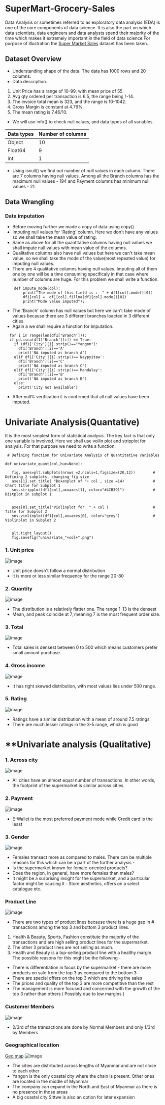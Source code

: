 # **SuperMart-Grocery-Sales**
Data Analysis or sometimes referred to as exploratory data analysis (EDA) is one of the core components of data science. It is also the part on which data scientists, data engineers and data analysts spend their majority of the time which makes it extremely important in the field of data science
For purpose of illustration the [Super Market Sales](https://drive.google.com/file/d/1sgsX_WDBnOYsLMVMNvr6_hlV5cppmlfJ/view?usp=sharing) dataset has been taken.
## Dataset Overview
- Understanding shape of the data. The data has 1000 rows and 20 columns.
- Data description. 
1. Unit Price has a range of 10-99, with mean price of 55.
2. Avg qty ordered per transaction is 6.5, the range being 1-14.
3. The invoice total mean is 323, and the range is 10-1042.
4. Gross Margin is constant at 4.76%.
5. The mean rating is 7.46/10.
- We will use info() to check null values, and data types of all variables.

| Data types| Number of columns|
|------|------|
| Object| 10|
| Float64| 9|
| Int| 1|
- Using isnull() we find out number of null values in each column. There are 7 columns having null values. Among all the Branch columns has the maximum null values - 194 and Payment columns has minimum null values - 21.
## Data Wrangling
### Data imputation
- Before moving further we made a copy of data using copy().
- Imputing null values for 'Rating' column. Here we don't have any values so we shall take the mean value of rating.
- Same as above for all the quantitative columns having null values we shall impute null values with mean value of the columns.
- Qualitative columns also have null values but here we can't take mean value, so we shall take the mode of the value(most repeated value) for imputing null values.
- There are 4 qualitative columns having null values. Imputing all of them one by one will be a time consuming specificaly in that case where number of columns are huge. For this problem we shall write a function. 
``` 
    def impute_mode(col):
        print("The mode of this field is :  " + df1[col].mode()[0])
        df1[col] =  df1[col].fillna(df1[col].mode()[0])
        print("Mode value imputed");
```

- The 'Branch' column has null values but here we can't take mode of values because there are 3 different branches loacted in 3 different cities. 
- Again a we shall require a function for imputation. 
``` 
  for i in range(len(df1['Branch'])):
  if pd.isna(df1['Branch'][i]) == True:
    if (df1['City'][i].strip()=="Yangon"):
      df1['Branch'][i]=='A'
      print('NA imputed as branch A')
    elif df1['City'][i].strip()=='Naypyitaw':
      df1['Branch'][i]=='C'
      print('NA imputed as branch C')
    elif df1['City'][i].strip()=='Mandalay':
      df1['Branch'][i]=='B'
      print('NA imputed as branch B')
    else:
      print('City not available')
 ```
 
 - After null% verification it is confirmed that all null values have been imputed.
 
 # **Univariate Analysis(Quantative)**
 It is the most simplest form of statistical analysis. The key fact is that only one variable is involved. 
 Here we shall use voilin plot and stripplot for analysis. For that purpose we need to write a function. 
  
 ``` 
  # Defining function for Univariate Analysis of Quantitative Variables

def univariate_quant(col,hue=None):

    fig, axes=plt.subplots(nrows =2,ncols=1,figsize=(20,12))        # Defining 2 subplots, changing fig size
    axes[1].set_title( "Boxenplot of "+ col , size =14)             # Chart title for Subplot 1
    sns.stripplot(df1[col],ax=axes[1], color="#4CB391")             # Distplot in subplot 1


    axes[0].set_title("Violinplot for  " + col )                    #  Title for Subplot 2
    sns.violinplot(df1[col],ax=axes[0], color="grey")               # Violinplot in Subplot 2
    
                      
    plt.tight_layout()
    fig.savefig("univariate_"+col+".png")
  ```
  
### 1. Unit price 
![image](https://user-images.githubusercontent.com/90236224/208816312-8b4eabc2-c428-4a97-b120-ea8ac860ed0a.png)
- Unit price doesn't follow a normal distribution
- it is more or less similar frequency for the range 20-80
  
### 2. Quantity
![image](https://user-images.githubusercontent.com/90236224/208816498-82072637-8cee-4208-8403-c261b3615b48.png)
- The distribution is a relatively flatter one. The range 1-13 is the densest
- Mean, and peak coincide at 7, meaning 7 is the most frequent order size.

### 3. Total
![image](https://user-images.githubusercontent.com/90236224/208816657-803642f5-f00e-435e-b95b-af01fa57c84a.png)
- Total sales is densest between 0 to 500 which means customers prefer small amount purchase.

### 4. Gross income
![image](https://user-images.githubusercontent.com/90236224/208817252-a77dfb73-7ec6-46d0-9caa-941d8f7bf9b9.png)
- It has right skewed distribution, with most values lies under 500 range.

### 5. Rating
![image](https://user-images.githubusercontent.com/90236224/208817385-57119457-0da5-475f-a418-5b3e7b3e3e17.png)
-  Ratings have a similar distribution with a mean of around 7.5 ratings
- There are much lesser ratings in the 3-5 range, which is good

# **Univariate analysis (Qualitative)

### 1. Across city
![image](https://user-images.githubusercontent.com/90236224/208817645-ee512894-3ad3-4aba-9947-5e876c5ea586.png)
- All cities have an almost equal number of transactions. In other words, the footprint of the supermarket is similar across cities.

### 2. Payment
![image](https://user-images.githubusercontent.com/90236224/208820986-85bf067d-4e13-4cf9-8923-951942f42d6d.png)
- E-Wallet is the most preferred payment mode while Credit card is the least

### 3. Gender
![image](https://user-images.githubusercontent.com/90236224/208821047-c338ba54-71db-429c-85cd-1ec80aa58ef5.png)
- Females transact more as compared to males. There can be multiple reasons for this which can be a part of the further analysis -
- Is the supermarket known for female-oriented products?
- Does the region, in general, have more females than males?
- It might be a surprising insight for the supermarket, and a particular factor might be causing it - Store aesthetics, offers on a select
  catalogue etc.
  
### Product Line
![image](https://user-images.githubusercontent.com/90236224/208821172-1173dbc8-e8d0-4e5d-a388-659a6542d47c.png)
- There are two types of product lines because there is a huge gap in # transactions among the top 3 and bottom 3 product lines.
1. Health & Beauty, Sports, Fashion constitute the majority of the transactions and are high selling product lines for the
supermarket.
2. The other 3 product lines are not selling as much.
3. Health and Beauty is a top-selling product line with a healthy margin.
The possible reasons for this might be the following -
- There is differentiation in focus by the supermarket - there are more products on sale from the top 3 as compared to the
bottom 3
- There are special offers on the top 3 which are driving the sales
- The prices and quality of the top 3 are more competitive than the rest
- The management is more focused and concerned with the growth of the top 3 rather than others ( Possibly due to low
margins )

### Customer Members
![image](https://user-images.githubusercontent.com/90236224/208821250-adf6e669-6232-4dd9-b666-2536ec69ad22.png)
- 2/3rd of the transactions are done by Normal Members and only 1/3rd by Members

### Geographical location
[Geo map](https://goo.gl/maps/EWAAQeQLAebCYPfm8)
![image](https://user-images.githubusercontent.com/90236224/208824428-a088fe46-1e5f-4ccb-aa81-d01ae72d118e.png)

- The cities are distributed across lengths of Myanmar and are not close to each other
- Yangon is the only coastal city where the chain is present. Other ones are located in the middle of Myanmar
- The company can expand in the North and East of Myanmar as there is no presence in those areas
- A big coastal city Sittwe is also an option for later expansion










  
 
